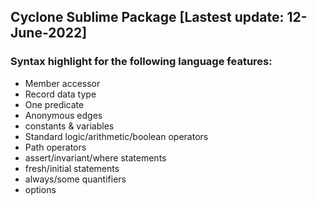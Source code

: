 ## Cyclone Sublime Package [Lastest update: 12-June-2022]
### Syntax highlight for the following language features:
* Member accessor
* Record data type
* One predicate
* Anonymous edges
* constants & variables
* Standard logic/arithmetic/boolean operators
* Path operators
* assert/invariant/where statements
* fresh/initial statements
* always/some quantifiers
* options
